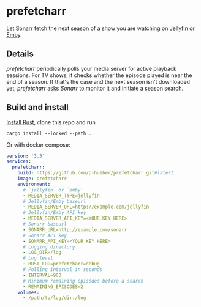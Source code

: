 # prefetcharr #

Let [Sonarr](https://sonarr.tv) fetch the next season of a show you are watching
on [Jellyfin](https://jellyfin.org) or [Emby](https://emby.media).

## Details ##

_prefetcharr_ periodically polls your media server for active playback sessions.
For TV shows, it checks whether the episode played is near the end of a season.
If that's the case and the next season isn't downloaded yet, _prefetcharr_ asks
_Sonarr_ to monitor it and initiate a season search.

## Build and install ##

[Install Rust](https://www.rust-lang.org/tools/install), clone this repo and run
```
cargo install --locked --path .
```

Or with docker compose:
```yml
version: '3.5'
services:
  prefetcharr:
    build: https://github.com/p-hueber/prefetcharr.git#latest
    image: prefetcharr
    environment:
      # `jellyfin` or `emby`
      - MEDIA_SERVER_TYPE=jellyfin
      # Jellyfin/Emby baseurl
      - MEDIA_SERVER_URL=http://example.com/jellyfin
      # Jellyfin/Emby API key
      - MEDIA_SERVER_API_KEY=<YOUR KEY HERE>
      # Sonarr baseurl
      - SONARR_URL=http://example.com/sonarr
      # Sonarr API key
      - SONARR_API_KEY=<YOUR KEY HERE>
      # Logging directory
      - LOG_DIR=/log
      # Log level
      - RUST_LOG=prefetcharr=debug
      # Polling interval in seconds
      - INTERVAL=900
      # Minimum remaining episodes before a search
      - REMAINING_EPISODES=2
    volumes:
      - /path/to/log/dir:/log

```
